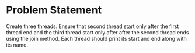 # Problem Statement

Create three threads. Ensure that second thread start only after the first thread end and the third thread start only after
after the second thread ends using the join method. Each thread should print its start and end along with its name. 